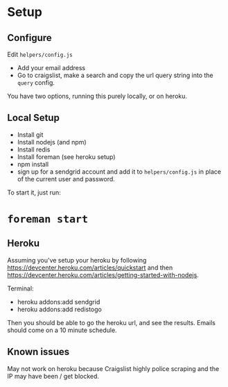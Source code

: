 Setup
=====

Configure
---------

Edit `helpers/config.js`
 - Add your email address
 - Go to craigslist, make a search and copy the url query string into the `query` config.

You have two options, running this purely locally, or on heroku.

Local Setup
-----------

 - Install git
 - Install nodejs (and npm)
 - Install redis
 - Install foreman (see heroku setup)
 - npm install
 - sign up for a sendgrid account and add it to `helpers/config.js` in place of the current user and password.

To start it, just run:

 # `foreman start`


Heroku
------

Assuming you've setup your heroku by following https://devcenter.heroku.com/articles/quickstart and then
https://devcenter.heroku.com/articles/getting-started-with-nodejs.

Terminal:

 - heroku addons:add sendgrid
 - heroku addons:add redistogo

Then you should be able to go the heroku url, and see the results. Emails should come on a 10 minute schedule.


Known issues
------------

May not work on heroku because Craigslist highly police scraping and the IP may have been / get blocked.

